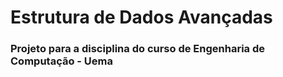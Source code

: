 # Estrutura de Dados Avançadas

### Projeto para a disciplina do curso de Engenharia de Computação - Uema

